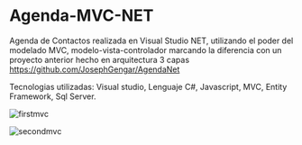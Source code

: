 # Agenda-MVC-NET

Agenda de Contactos realizada en Visual Studio NET, utilizando el poder del modelado MVC, modelo-vista-controlador
marcando la diferencia con un proyecto anterior hecho en arquitectura 3 capas
https://github.com/JosephGengar/AgendaNet


Tecnologias utilizadas: Visual studio, Lenguaje C#, Javascript, MVC, Entity Framework, Sql Server.

![firstmvc](https://user-images.githubusercontent.com/102115164/159770355-e4cc2ba1-2b82-486e-b92b-7ecf61e28bf4.png)

![secondmvc](https://user-images.githubusercontent.com/102115164/159770388-2c852fee-f138-4eb3-a02f-98cefdb388fd.png)

